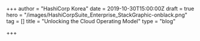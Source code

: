 +++
author = "HashiCorp Korea"
date = 2019-10-30T15:00:00Z
draft = true
hero = "/images/HashiCorpSuite_Enterprise_StackGraphic-onblack.png"
tag = []
title = "Unlocking the Cloud Operating Model"
type = "blog"

+++
